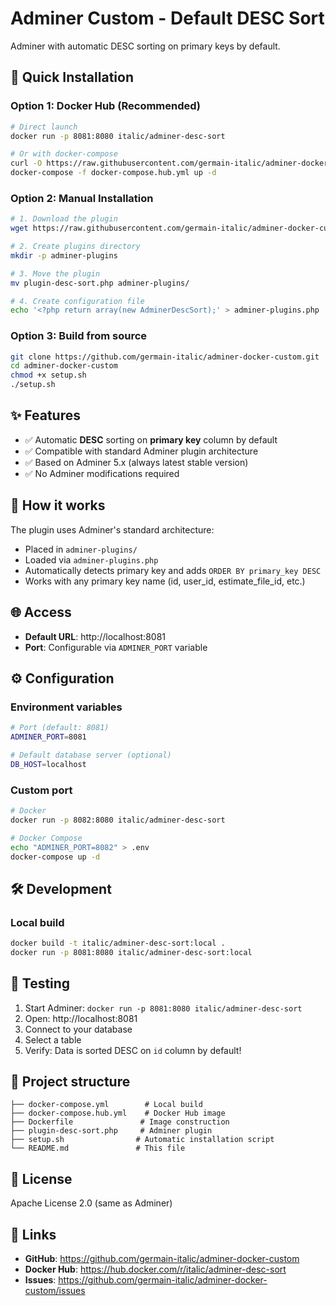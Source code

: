 # Adminer Custom - Default DESC Sort

Adminer with automatic DESC sorting on primary keys by default.

## 🚀 Quick Installation

### Option 1: Docker Hub (Recommended)

```bash
# Direct launch
docker run -p 8081:8080 italic/adminer-desc-sort

# Or with docker-compose
curl -O https://raw.githubusercontent.com/germain-italic/adminer-docker-custom/master/docker-compose.hub.yml
docker-compose -f docker-compose.hub.yml up -d
```

### Option 2: Manual Installation

```bash
# 1. Download the plugin
wget https://raw.githubusercontent.com/germain-italic/adminer-docker-custom/master/plugin-desc-sort.php

# 2. Create plugins directory
mkdir -p adminer-plugins

# 3. Move the plugin
mv plugin-desc-sort.php adminer-plugins/

# 4. Create configuration file
echo '<?php return array(new AdminerDescSort);' > adminer-plugins.php
```

### Option 3: Build from source

```bash
git clone https://github.com/germain-italic/adminer-docker-custom.git
cd adminer-docker-custom
chmod +x setup.sh
./setup.sh
```

## ✨ Features

- ✅ Automatic **DESC** sorting on **primary key** column by default
- ✅ Compatible with standard Adminer plugin architecture
- ✅ Based on Adminer 5.x (always latest stable version)
- ✅ No Adminer modifications required

## 🔧 How it works

The plugin uses Adminer's standard architecture:
- Placed in `adminer-plugins/`
- Loaded via `adminer-plugins.php`
- Automatically detects primary key and adds `ORDER BY primary_key DESC`
- Works with any primary key name (id, user_id, estimate_file_id, etc.)

## 🌐 Access

- **Default URL**: http://localhost:8081
- **Port**: Configurable via `ADMINER_PORT` variable

## ⚙️ Configuration

### Environment variables

```bash
# Port (default: 8081)
ADMINER_PORT=8081

# Default database server (optional)
DB_HOST=localhost
```

### Custom port

```bash
# Docker
docker run -p 8082:8080 italic/adminer-desc-sort

# Docker Compose
echo "ADMINER_PORT=8082" > .env
docker-compose up -d
```

## 🛠️ Development

### Local build

```bash
docker build -t italic/adminer-desc-sort:local .
docker run -p 8081:8080 italic/adminer-desc-sort:local
```

## 🧪 Testing

1. Start Adminer: `docker run -p 8081:8080 italic/adminer-desc-sort`
2. Open: http://localhost:8081
3. Connect to your database
4. Select a table
5. Verify: Data is sorted DESC on `id` column by default!

## 📁 Project structure

```
├── docker-compose.yml        # Local build
├── docker-compose.hub.yml    # Docker Hub image
├── Dockerfile               # Image construction
├── plugin-desc-sort.php     # Adminer plugin
├── setup.sh                # Automatic installation script
└── README.md               # This file
```

## 📄 License

Apache License 2.0 (same as Adminer)

## 🔗 Links

- **GitHub**: https://github.com/germain-italic/adminer-docker-custom
- **Docker Hub**: https://hub.docker.com/r/italic/adminer-desc-sort
- **Issues**: https://github.com/germain-italic/adminer-docker-custom/issues
